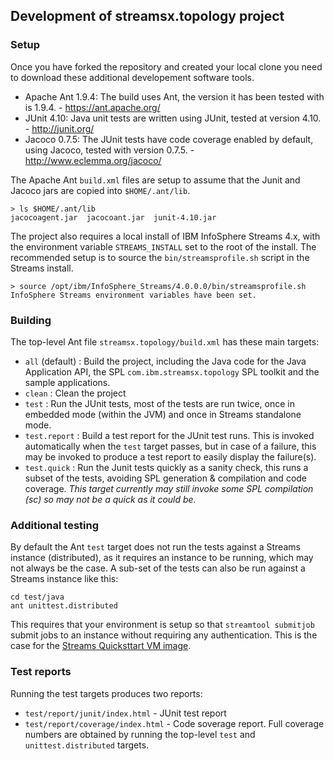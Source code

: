 ## Development of streamsx.topology project

### Setup

Once you have forked the repository and created your local clone you need to download
these additional developement software tools.

* Apache Ant 1.9.4: The build uses Ant, the version it has been tested with is 1.9.4. - https://ant.apache.org/
* JUnit 4.10: Java unit tests are written using JUnit, tested at version 4.10. - http://junit.org/
* Jacoco 0.7.5: The JUnit tests have code coverage enabled by default, using Jacoco, tested with version 0.7.5. - http://www.eclemma.org/jacoco/

The Apache Ant `build.xml` files are setup to assume that the Junit and Jacoco jars are copied into `$HOME/.ant/lib`.
```
> ls $HOME/.ant/lib
jacocoagent.jar  jacocoant.jar  junit-4.10.jar
```

The project also requires a local install of IBM InfoSphere Streams 4.x, with the environment variable `STREAMS_INSTALL` set to the root of the install. The recommended setup is to source the `bin/streamsprofile.sh` script in the Streams install.
```
> source /opt/ibm/InfoSphere_Streams/4.0.0.0/bin/streamsprofile.sh
InfoSphere Streams environment variables have been set.
```

### Building

The top-level Ant file `streamsx.topology/build.xml` has these main targets:
* `all` (default) : Build the project, including the Java code for the Java Application API, the SPL `com.ibm.streamsx.topology` SPL toolkit and the sample applications.
* `clean` : Clean the project
* `test` : Run the JUnit tests, most of the tests are run twice, once in embedded mode (within the JVM) and once in Streams standalone mode.
* `test.report` : Build a test report for the JUnit test runs. This is invoked automatically when the `test` target passes, but in case of a failure, this may be invoked to produce a test report to easily display the failure(s).
* `test.quick` : Run the Junit tests quickly as a sanity check, this runs a subset of the tests, avoiding SPL generation & compilation and code coverage. *This target currently may still invoke some SPL compilation (sc) so may not be a quick as it could be.*

### Additional testing

By default the Ant `test` target does not run the tests against a Streams instance (distributed), as it requires an instance to be running, which may not always be the case. A sub-set of the tests can also be run against a Streams instance like this:
```
cd test/java
ant unittest.distributed
```
This requires that your environment is setup so that `streamtool submitjob` submit jobs to an instance without requiring any authentication. This is the case for the [Streams Quicksttart VM image](http://www-01.ibm.com/software/data/infosphere/stream-computing/trials.html).

### Test reports

Running the test targets produces two reports:
* `test/report/junit/index.html` - JUnit test report
* `test/report/coverage/index.html` - Code soverage report. Full coverage numbers are obtained by running the top-level `test` and `unittest.distributed` targets.

